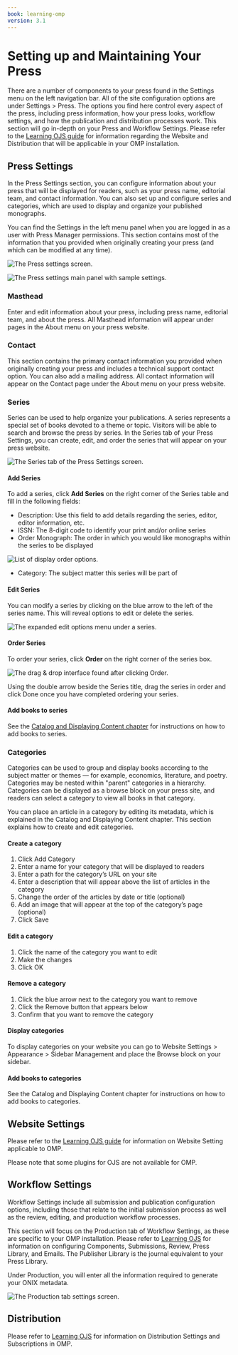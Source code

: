 ```yaml
---
book: learning-omp
version: 3.1
---
```

# Setting up and Maintaining Your Press

There are a number of components to your press found in the Settings menu on the left navigation bar. All of the site configuration options are under Settings > Press. The options you find here control every aspect of the press, including press information, how your press looks, workflow settings, and how the publication and distribution processes work. This section will go in-depth on your Press and Workflow Settings. Please refer to the [Learning OJS guide](https://docs.pkp.sfu.ca/learning-ojs/3.1/en/) for information regarding the Website and Distribution that will be applicable in your OMP installation.

## Press Settings

In the Press Settings section, you can configure information about your press that will be displayed for readers, such as your press name, editorial team, and contact information. You can also set up and configure series and categories, which are used to display and organize your published monographs.

You can find the Settings in the left menu panel when you are logged in as a user with Press Manager permissions. This section contains most of the information that you provided when originally creating your press (and which can be modified at any time). 

![The Press settings screen.](./assets/learning_omp-press_setup.png)

![The Press settings main panel with sample settings.](./assets/learning_omp-press_setup_2.png)

### Masthead

Enter and edit information about your press, including press name, editorial team, and about the press. All Masthead information will appear under pages in the About menu on your press website.

### Contact

This section contains the primary contact information you provided when originally creating your press and includes a technical support contact option. You can also add a mailing address. All contact information will appear on the Contact page under the About menu on your press website.

### Series

Series can be used to help organize your publications. A series represents a special set of books devoted to a theme or topic. Visitors will be able to search and browse the press by series. In the Series tab of your Press Settings, you can create, edit, and order the series that will appear on your press website.

![The Series tab of the Press Settings screen.](./assets/learning_omp-press_setup-series.png)

#### Add Series

To add a series, click **Add Series**  on the right corner of the Series table and fill in the following fields:

* Description: Use this field to add details regarding the series, editor, editor information, etc.
* ISSN: The 8-digit code to identify your print and/or online series 
* Order Monograph: The order in which you would like monographs within the series to be displayed

![List of display order options.](./assets/learning_omp-press_setup-mono_order.png)

* Category: The subject matter this series will be part of

#### Edit Series

You can modify a series by clicking on the blue arrow to the left of the series name. This will reveal options to edit or delete the series.

![The expanded edit options menu under a series.](./assets/learning_omp-press_setup-series.png)

#### Order Series

To order your series, click **Order** on the right corner of the series box. 

![The drag & drop interface found after clicking Order.](./assets/learning_omp-press_setup-order_series.png)

Using the double arrow beside the Series title, drag the series in order and click Done once you have completed ordering your series. 

#### Add books to series

See the [Catalog and Displaying Content chapter](./catalog-management.md) for instructions on how to add books to series.

### Categories

Categories can be used to group and display books according to the subject matter or themes — for example, economics, literature, and poetry. Categories may be nested within "parent" categories in a hierarchy. Categories can be displayed as a browse block on your press site, and readers can select a category to view all books in that category.

You can place an article in a category by editing its metadata, which is explained in the Catalog and Displaying Content chapter. This section explains how to create and edit categories.

#### Create a category

1. Click Add Category
2. Enter a name for your category that will be displayed to readers
3. Enter a path for the category’s URL on your site
4. Enter a description that will appear above the list of articles in the category
5. Change the order of the articles by date or title (optional)
6. Add an image that will appear at the top of the category’s page (optional)
7. Click Save

#### Edit a category

1. Click the name of the category you want to edit
2. Make the changes
3. Click OK

#### Remove a category

1. Click the blue arrow next to the category you want to remove
2. Click the Remove button that appears below
3. Confirm that you want to remove the category

#### Display categories

To display categories on your website you can go to Website Settings > Appearance > Sidebar Management and place the Browse block on your sidebar.

#### Add books to categories

See the Catalog and Displaying Content chapter for instructions on how to add books to categories.

## Website Settings

Please refer to the [Learning OJS guide](https://docs.pkp.sfu.ca/learning-ojs/3.1/en/) for information on Website Setting applicable to OMP. 

Please note that some plugins for OJS are not available for OMP.

## Workflow Settings

Workflow Settings include all submission and publication configuration options, including those that relate to the initial submission process as well as the review, editing, and production workflow processes. 


This section will focus on the Production tab of Workflow Settings, as these are specific to your OMP installation. Please refer to [Learning OJS](https://docs.pkp.sfu.ca/learning-ojs/3.1/en/) for information on configuring Components, Submissions, Review, Press Library, and Emails. The Publisher Library is the journal equivalent to your Press Library. 

Under Production, you will enter all the information required to generate your ONIX metadata.

![The Production tab settings screen.](./assets/learning_omp-workflow_setting-ONIX.png)

## Distribution

Please refer to [Learning OJS](https://docs.pkp.sfu.ca/learning-ojs/3.1/en/) for information on Distribution Settings and Subscriptions in OMP.
